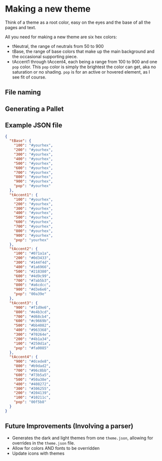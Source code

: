 # Making a new theme

Think of a theme as a root color, easy on the eyes and the base of all the pages and text.

All you need for making a new theme are six hex colors:

- tNeutral, the range of neutrals from 50 to 900
- tBase, the range of base colors that make up the main background and the occasional supporting piece.
- tAccent1 through tAccent4, each being a range from 100 to 900 and one `pop` color. This `pop` color is simply the brightest the color can get, aka no saturation or no shading. `pop` is for an active or hovered element, as I see fit of course.

## File naming

## Generating a Pallet

## Example JSON file

```json
{
  "tBase": {
    "100": "#yourhex",
    "200": "#yourhex",
    "300": "#yourhex",
    "400": "#yourhex",
    "500": "#yourhex",
    "600": "#yourhex",
    "700": "#yourhex",
    "800": "#yourhex",
    "900": "#yourhex",
    "pop": "#yourhex"
  },
  "tAccent1": {
    "100": "#yourhex",
    "200": "#yourhex",
    "300": "#yourhex",
    "400": "#yourhex",
    "500": "#yourhex",
    "600": "#yourhex",
    "700": "#yourhex",
    "800": "#yourhex",
    "900": "#yourhex",
    "pop": "yourhex"
  },
  "tAccent2": {
    "100": "#071a1a",
    "200": "#0d3433",
    "300": "#144f4d",
    "400": "#1a6966",
    "500": "#218380",
    "600": "#4d9c99",
    "700": "#7ab5b3",
    "800": "#a6cdcc",
    "900": "#d3e6e6",
    "pop": "00a39e"
  },
  "tAccent3": {
    "900": "#f1d9e6",
    "800": "#e4b3cd",
    "700": "#d68cb4",
    "600": "#c9669b",
    "500": "#bb4082",
    "400": "#963368",
    "300": "#70264e",
    "200": "#4b1a34",
    "100": "#250d1a",
    "pop": "#fa0085"
  },
  "tAccent4": {
    "900": "#dcede8",
    "800": "#b9dad2",
    "700": "#96c8bb",
    "600": "#73b5a5",
    "500": "#50a38e",
    "400": "#408272",
    "300": "#306255",
    "200": "#204139",
    "100": "#10211c",
    "pop": "00f5b8"
  }
}
```

## Future Improvements (Involving a parser)

- Generates the dark and light themes from one `theme.json`, allowing for overrides in the `theme.json` file.
- Allow for colors AND fonts to be overridden
- Update icons with themes
